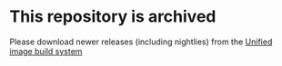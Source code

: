 This repository is archived
===========================

Please download newer releases (including nightlies) from the [Unified image build system](https://github.com/droidian-images/droidian/releases)
